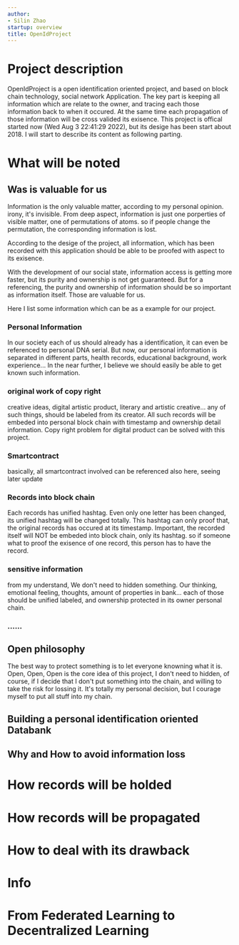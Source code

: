 ```yaml
---
author:
- Silin Zhao
startup: overview
title: OpenIdProject
---
```


Project description
===================

OpenIdProject is a open identification oriented project, and based on
block chain technology, social network Application. The key part is
keeping all information which are relate to the owner, and tracing each
those information back to when it occured. At the same time each
propagation of those information will be cross valided its exisence.
This project is offical started now (Wed Aug 3 22:41:29 2022), but its
desige has been start about 2018. I will start to describe its content
as following parting.

What will be noted
==================

Was is valuable for us
----------------------

Information is the only valuable matter, according to my personal
opinion. irony, it\'s invisible. From deep aspect, information is just
one porperties of visible matter, one of permutations of atoms. so if
people change the permutation, the corresponding information is lost.

According to the desige of the project, all information, which has been
recorded with this application should be able to be proofed with aspect
to its exisence.

With the development of our social state, information access is getting
more faster, but its purity and ownership is not get guaranteed. But for
a referencing, the purity and ownership of information should be so
important as information itself. Those are valuable for us.

Here I list some information which can be as a example for our project.

### Personal Information

In our society each of us should already has a identification, it can
even be referenced to personal DNA serial. But now, our personal
information is separated in different parts, health records, educational
background, work experience... In the near further, I believe we should
easily be able to get known such information.

### original work of copy right

creative ideas, digital artistic product, literary and artistic
creative... any of such things, should be labeled from its creator. All
such records will be embeded into personal block chain with timestamp
and ownership detail information. Copy right problem for digital product
can be solved with this project.

### Smartcontract

basically, all smartcontract involved can be referenced also here,
seeing later update

### Records into block chain

Each records has unified hashtag. Even only one letter has been changed,
its unified hashtag will be changed totally. This hashtag can only proof
that, the original records has occured at its timestamp. Important, the
recorded itself will NOT be embeded into block chain, only its hashtag.
so if someone what to proof the exisence of one record, this person has
to have the record.

### sensitive information

from my understand, We don\'t need to hidden something. Our thinking,
emotional feeling, thoughts, amount of properties in bank... each of
those should be unified labeled, and ownership protected in its owner
personal chain.

### ......

Open philosophy
---------------

The best way to protect something is to let everyone knowning what it
is. Open, Open, Open is the core idea of this project, I don\'t need to
hidden, of course, if I decide that I don\'t put something into the
chain, and willing to take the risk for lossing it. It\'s totally my
personal decision, but I courage myself to put all stuff into my chain.

Building a personal identification oriented Databank
----------------------------------------------------

Why and How to avoid information loss
-------------------------------------

How records will be holded
==========================

How records will be propagated
==============================

How to deal with its drawback
=============================

Info
====

From Federated Learning to Decentralized Learning
=================================================
